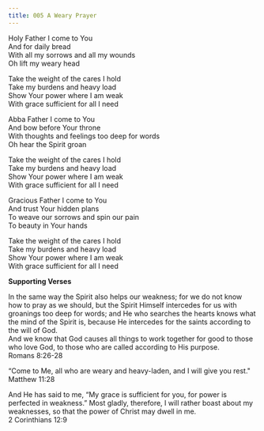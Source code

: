 ```yaml
---
title: 005 A Weary Prayer 
---
```


Holy Father I come to You \
And for daily bread \
With all my sorrows and all my wounds \
Oh lift my weary head

Take the weight of the cares I hold \
Take my burdens and heavy load \
Show Your power where I am weak \
With grace sufficient for all I need

Abba Father I come to You \
And bow before Your throne \
With thoughts and feelings too deep for words \
Oh hear the Spirit groan

Take the weight of the cares I hold \
Take my burdens and heavy load \
Show Your power where I am weak \
With grace sufficient for all I need

Gracious Father I come to You \
And trust Your hidden plans \
To weave our sorrows and spin our pain \
To beauty in Your hands

Take the weight of the cares I hold \
Take my burdens and heavy load \
Show Your power where I am weak \
With grace sufficient for all I need


 
**Supporting Verses**

In the same way the Spirit also helps our weakness; for we do not know how to pray as we should, but the Spirit Himself intercedes for us with groanings too deep for words; and He who searches the hearts knows what the mind of the Spirit is, because He intercedes for the saints according to the will of God. \
And we know that God causes all things to work together for good to those who love God, to those who are called according to His purpose. \
Romans 8:26-28

“Come to Me, all who are weary and heavy-laden, and I will give you rest." \
Matthew 11:28

And He has said to me, “My grace is sufficient for you, for power is perfected in weakness.” Most gladly, therefore, I will rather boast about my weaknesses, so that the power of Christ may dwell in me. \
2 Corinthians 12:9
